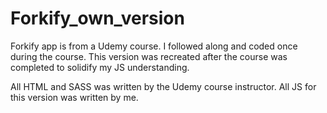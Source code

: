 # Forkify_own_version

Forkify app is from a Udemy course.  I followed along and coded once during the course.  This version was recreated after the course was completed to solidify my JS understanding.

All HTML and SASS was written by the Udemy course instructor.  All JS for this version was written by me.
